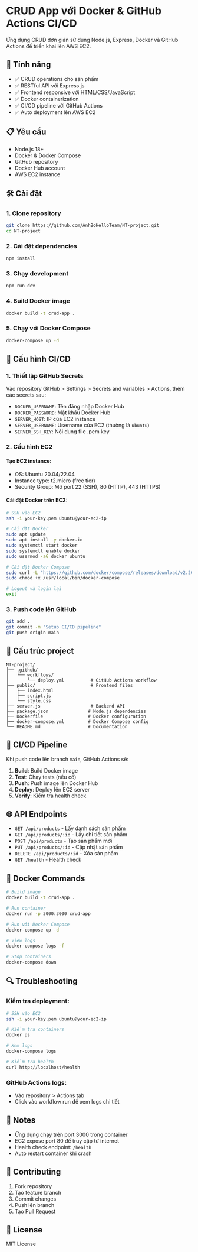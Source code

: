# CRUD App với Docker & GitHub Actions CI/CD

Ứng dụng CRUD đơn giản sử dụng Node.js, Express, Docker và GitHub Actions để triển khai lên AWS EC2.

## 🚀 Tính năng

- ✅ CRUD operations cho sản phẩm
- ✅ RESTful API với Express.js
- ✅ Frontend responsive với HTML/CSS/JavaScript
- ✅ Docker containerization
- ✅ CI/CD pipeline với GitHub Actions
- ✅ Auto deployment lên AWS EC2

## 📋 Yêu cầu

- Node.js 18+
- Docker & Docker Compose
- GitHub repository
- Docker Hub account
- AWS EC2 instance

## 🛠️ Cài đặt

### 1. Clone repository
```bash
git clone https://github.com/AnhBoHelloTeam/NT-project.git
cd NT-project
```

### 2. Cài đặt dependencies
```bash
npm install
```

### 3. Chạy development
```bash
npm run dev
```

### 4. Build Docker image
```bash
docker build -t crud-app .
```

### 5. Chạy với Docker Compose
```bash
docker-compose up -d
```

## 🔧 Cấu hình CI/CD

### 1. Thiết lập GitHub Secrets

Vào repository GitHub > Settings > Secrets and variables > Actions, thêm các secrets sau:

- `DOCKER_USERNAME`: Tên đăng nhập Docker Hub
- `DOCKER_PASSWORD`: Mật khẩu Docker Hub
- `SERVER_HOST`: IP của EC2 instance
- `SERVER_USERNAME`: Username của EC2 (thường là `ubuntu`)
- `SERVER_SSH_KEY`: Nội dung file .pem key

### 2. Cấu hình EC2

#### Tạo EC2 instance:
- OS: Ubuntu 20.04/22.04
- Instance type: t2.micro (free tier)
- Security Group: Mở port 22 (SSH), 80 (HTTP), 443 (HTTPS)

#### Cài đặt Docker trên EC2:
```bash
# SSH vào EC2
ssh -i your-key.pem ubuntu@your-ec2-ip

# Cài đặt Docker
sudo apt update
sudo apt install -y docker.io
sudo systemctl start docker
sudo systemctl enable docker
sudo usermod -aG docker ubuntu

# Cài đặt Docker Compose
sudo curl -L "https://github.com/docker/compose/releases/download/v2.20.0/docker-compose-$(uname -s)-$(uname -m)" -o /usr/local/bin/docker-compose
sudo chmod +x /usr/local/bin/docker-compose

# Logout và login lại
exit
```

### 3. Push code lên GitHub

```bash
git add .
git commit -m "Setup CI/CD pipeline"
git push origin main
```

## 📁 Cấu trúc project

```
NT-project/
├── .github/
│   └── workflows/
│       └── deploy.yml          # GitHub Actions workflow
├── public/                     # Frontend files
│   ├── index.html
│   ├── script.js
│   └── style.css
├── server.js                   # Backend API
├── package.json               # Node.js dependencies
├── Dockerfile                 # Docker configuration
├── docker-compose.yml         # Docker Compose config
└── README.md                  # Documentation
```

## 🔄 CI/CD Pipeline

Khi push code lên branch `main`, GitHub Actions sẽ:

1. **Build**: Build Docker image
2. **Test**: Chạy tests (nếu có)
3. **Push**: Push image lên Docker Hub
4. **Deploy**: Deploy lên EC2 server
5. **Verify**: Kiểm tra health check

## 🌐 API Endpoints

- `GET /api/products` - Lấy danh sách sản phẩm
- `GET /api/products/:id` - Lấy chi tiết sản phẩm
- `POST /api/products` - Tạo sản phẩm mới
- `PUT /api/products/:id` - Cập nhật sản phẩm
- `DELETE /api/products/:id` - Xóa sản phẩm
- `GET /health` - Health check

## 🐳 Docker Commands

```bash
# Build image
docker build -t crud-app .

# Run container
docker run -p 3000:3000 crud-app

# Run với Docker Compose
docker-compose up -d

# View logs
docker-compose logs -f

# Stop containers
docker-compose down
```

## 🔍 Troubleshooting

### Kiểm tra deployment:
```bash
# SSH vào EC2
ssh -i your-key.pem ubuntu@your-ec2-ip

# Kiểm tra containers
docker ps

# Xem logs
docker-compose logs

# Kiểm tra health
curl http://localhost/health
```

### GitHub Actions logs:
- Vào repository > Actions tab
- Click vào workflow run để xem logs chi tiết

## 📝 Notes

- Ứng dụng chạy trên port 3000 trong container
- EC2 expose port 80 để truy cập từ internet
- Health check endpoint: `/health`
- Auto restart container khi crash

## 🤝 Contributing

1. Fork repository
2. Tạo feature branch
3. Commit changes
4. Push lên branch
5. Tạo Pull Request

## 📄 License

MIT License
